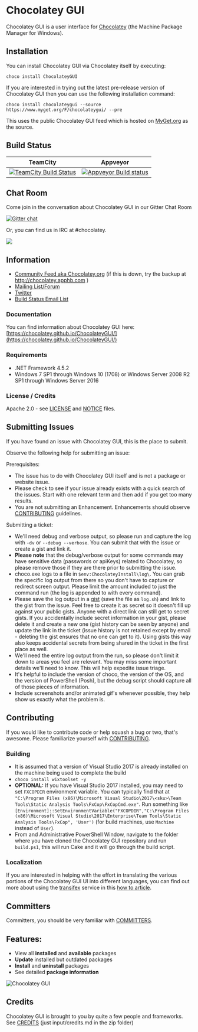 # Chocolatey GUI

Chocolatey GUI is a user interface for [Chocolatey](http://chocolatey.org) (the Machine Package Manager for Windows).

## Installation

You can install Chocolatey GUI via Chocolatey itself by executing:

```choco install ChocolateyGUI```

If you are interested in trying out the latest pre-release version of Chocolatey GUI then you can use the following installation command:

```choco install chocolateygui --source https://www.myget.org/F/chocolateygui/ --pre```

This uses the public Chocolatey GUI feed which is hosted on [MyGet.org](https://www.myget.org) as the source.

## Build Status

TeamCity  | Appveyor
------------- | -------------
[![TeamCity Build Status](http://img.shields.io/teamcity/codebetter/bt613.svg)](http://teamcity.codebetter.com/viewType.html?buildTypeId=bt613) | [![Appveyor Build status](https://ci.appveyor.com/api/projects/status/t7p3ywv3msu5ahl7/branch/develop?svg=true)](https://ci.appveyor.com/project/chocolatey/chocolateygui/branch/develop)


## Chat Room

Come join in the conversation about Chocolatey GUI in our Gitter Chat Room

[![Gitter chat](https://badges.gitter.im/chocolatey/ChocolateyGUI.png)](https://gitter.im/chocolatey/ChocolateyGUI)

Or, you can find us in IRC at #chocolatey.

<a href="https://zenhub.io"><img src="https://raw.githubusercontent.com/ZenHubIO/support/master/zenhub-badge.png"></a>

## Information

* [Community Feed aka Chocolatey.org](https://chocolatey.org) (if this is down, try the backup at <http://chocolatey.apphb.com> )
* [Mailing List/Forum](http://groups.google.com/group/chocolateygui)
* [Twitter](https://twitter.com/chocolateynuget)
* [Build Status Email List](http://groups.google.com/group/chocolatey-build-status)

### Documentation

You can find information about Chocolatey GUI here: [https://chocolatey.github.io/ChocolateyGUI/](https://chocolatey.github.io/ChocolateyGUI/)

### Requirements

* .NET Framework 4.5.2
* Windows 7 SP1 through Windows 10 (1708) or Windows Server 2008 R2 SP1 through Windows Server 2016

### License / Credits

Apache 2.0 - see [LICENSE](https://github.com/chocolatey/chocolateygui/blob/develop/LICENSE) and [NOTICE](https://github.com/chocolatey/chocolateygui/blob/develop/NOTICE) files.

## Submitting Issues

If you have found an issue with Chocolatey GUI, this is the place to submit.

Observe the following help for submitting an issue:

Prerequisites:

* The issue has to do with Chocolatey GUI itself and is not a package or website issue.
* Please check to see if your issue already exists with a quick search of the issues. Start with one relevant term and then add if you get too many results.
* You are not submitting an Enhancement. Enhancements should observe [CONTRIBUTING](https://github.com/chocolatey/chocolateygui/blob/develop/CONTRIBUTING.md) guidelines.

Submitting a ticket:

* We'll need debug and verbose output, so please run and capture the log with `-dv` or `--debug --verbose`. You can submit that with the issue or create a gist and link it.
* **Please note** that the debug/verbose output for some commands may have sensitive data (passwords or apiKeys) related to Chocolatey, so please remove those if they are there prior to submitting the issue.
* choco.exe logs to a file in `$env:ChocolateyInstall\log\`. You can grab the specific log output from there so you don't have to capture or redirect screen output. Please limit the amount included to just the command run (the log is appended to with every command).
* Please save the log output in a [gist](https://gist.github.com) (save the file as `log.sh`) and link to the gist from the issue. Feel free to create it as secret so it doesn't fill up against your public gists. Anyone with a direct link can still get to secret gists. If you accidentally include secret information in your gist, please delete it and create a new one (gist history can be seen by anyone) and update the link in the ticket (issue history is not retained except by email - deleting the gist ensures that no one can get to it). Using gists this way also keeps accidental secrets from being shared in the ticket in the first place as well.
* We'll need the entire log output from the run, so please don't limit it down to areas you feel are relevant. You may miss some important details we'll need to know. This will help expedite issue triage.
* It's helpful to include the version of choco, the version of the OS, and the version of PowerShell (Posh), but the debug script should capture all of those pieces of information.
* Include screenshots and/or animated gif's whenever possible, they help show us exactly what the problem is.

## Contributing

If you would like to contribute code or help squash a bug or two, that's awesome. Please familiarize yourself with [CONTRIBUTING](https://github.com/chocolatey/chocolateygui/blob/develop/CONTRIBUTING.md).

### Building

* It is assumed that a version of Visual Studio 2017 is already installed on the machine being used to complete the build
* `choco install wixtoolset -y`
* **OPTIONAL:** If you have Visual Studio 2017 installed, you may need to set `FXCOPDIR` environment variable. You can typically find that at `"C:\Program Files (x86)\Microsoft Visual Studio\2017\<sku>\Team Tools\Static Analysis Tools\FxCop\FxCopCmd.exe"`. Run something like `[Environment]::SetEnvironmentVariable("FXCOPDIR","C:\Program Files (x86)\Microsoft Visual Studio\2017\Enterprise\Team Tools\Static Analysis Tools\FxCop", 'User')` (for build machines, use `Machine` instead of `User`).
* From and Administrative PowerShell Window, navigate to the folder where you have cloned the Chocolatey GUI repository and run `build.ps1`, this will run Cake and it will go through the build script.

### Localization

If you are interested in helping with the effort in translating the various portions of the Chocolatey GUI UI into different languages, you can find out more about using the [transifex](https://www.transifex.com/) service in this [how to article](https://chocolatey.github.io/ChocolateyGUI/docs/localization-howto).

## Committers

Committers, you should be very familiar with [COMMITTERS](https://github.com/chocolatey/chocolateygui/blob/develop/COMMITTERS.md).

## Features:

* View all **installed** and **available** packages
* **Update** installed but outdated packages
* **Install** and **uninstall** packages
* See detailed **package information**

![Chocolatey GUI](https://github.com/chocolatey/ChocolateyGUI/blob/10809890189206cece4b64ab038f33d11cf7b840/docs/Screenshots/Application_Loaded.png)

## Credits

Chocolatey GUI is brought to you by quite a few people and frameworks. See [CREDITS](https://github.com/chocolatey/chocolateygui/blob/develop/docs/input/credits.md) (just input/credits.md in the zip folder)
